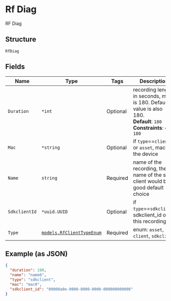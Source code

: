 
# Rf Diag

RF Diag

## Structure

`RfDiag`

## Fields

| Name | Type | Tags | Description |
|  --- | --- | --- | --- |
| `Duration` | `*int` | Optional | recording length in seconds, max is 180. Default value is also 180.<br>**Default**: `180`<br>**Constraints**: `<= 180` |
| `Mac` | `*string` | Optional | if `type`==`client` or `asset`, mac of the device |
| `Name` | `string` | Required | name of the recording, the name of the sdk client would be a good default choice |
| `SdkclientId` | `*uuid.UUID` | Optional | if `type`==`sdkclient`, sdkclient_id of this recording |
| `Type` | [`models.RfClientTypeEnum`](../../doc/models/rf-client-type-enum.md) | Required | enum: `asset`, `client`, `sdkclient` |

## Example (as JSON)

```json
{
  "duration": 180,
  "name": "name6",
  "type": "sdkclient",
  "mac": "mac0",
  "sdkclient_id": "00000a0e-0000-0000-0000-000000000000"
}
```

